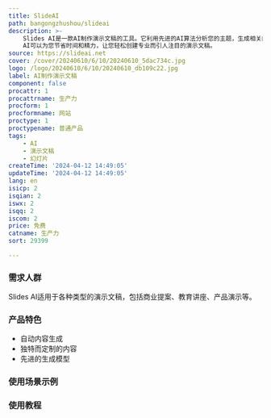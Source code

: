 ```yaml
---
title: SlideAI
path: bangongzhushou/slideai
description: >-
    Slides AI是一款AI制作演示文稿的工具。它利用先进的AI算法分析您的主题，生成相关内容，并创建专业的PowerPoint幻灯片。Slides
    AI可以为您节省时间和精力，让您轻松创建专业而引人注目的演示文稿。
source: https://slideai.net
cover: /cover/20240610/6/10/20240610_5dac734c.jpg
logo: /logo/20240610/6/10/20240610_db109c22.jpg
label: AI制作演示文稿
component: false
procattr: 1
procattrname: 生产力
procform: 1
procformname: 网站
proctype: 1
proctypename: 普通产品
tags:
    - AI
    - 演示文稿
    - 幻灯片
createTime: '2024-04-12 14:49:05'
updateTime: '2024-04-12 14:49:05'
lang: en
isicp: 2
isqian: 2
iswx: 2
isqq: 2
iscom: 2
price: 免费
catname: 生产力
sort: 29399

---
```




### 需求人群
Slides AI适用于各种类型的演示文稿，包括商业提案、教育讲座、产品演示等。

### 产品特色
* 自动内容生成
* 独特而定制的内容
* 先进的生成模型

### 使用场景示例


### 使用教程


  
